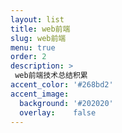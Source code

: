 ```yaml
---
layout: list
title: web前端
slug: web前端
menu: true
order: 2
description: >
 web前端技术总结积累
accent_color: '#268bd2'
accent_image:
  background: '#202020'
  overlay:    false
---
```

